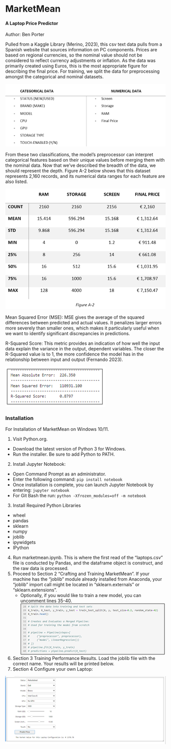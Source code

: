 # MarketMean
#### A Laptop Price Predictor
Author: Ben Porter

Pulled from a Kaggle Library (Merino, 2023), this csv text data pulls from a Spanish website that sources information on PC components. Prices are based on regional currencies, so the nominal value should not be considered to reflect currency adjustments or inflation. As the data was primarily created using Euros, this is the most appropriate figure for describing the final price. For training, we split the data for preprocessing amongst the categorical and nominal datasets.

![](figure_a1.png) 

From these two classifications, the model’s preprocessor can interpret categorical features based on their unique values before merging them with the nominal data. Now that we’ve described the breadth of the data, we should represent the depth. Figure A-2 below shows that this dataset represents 2,160 records, and its numerical data ranges for each feature are also listed.

![](figure_a2.png)

Mean Squared Error (MSE): 
MSE gives the average of the squared differences between predicted and actual values. It penalizes larger errors more severely than smaller ones, which makes it particularly useful when we want to identify significant discrepancies in predictions.

R-Squared Score: 
This metric provides an indication of how well the input data explain the variance in the output, dependent variables. The closer the R-Squared value is to 1, the more confidence the model has in the relationship between input and output (Fernando 2023).

![](figure_d7.png)


### Installation

For Installation of MarketMean on Windows 10/11.
1. Visit Python.org.
  - Download the latest version of Python 3 for Windows.
  - Run the installer. Be sure to add Python to PATH.
2. Install Jupyter Notebook:
  - Open Command Prompt as an administrator.
  - Enter the following command: `pip install notebook`
  - Once installation is complete, you can launch Jupyter Notebook by entering: `jupyter notebook`
  - For Git Bash the run: `python -Xfrozen_modules=off -m notebook`
3. Install Required Python Libraries
  -	wheel
  -	pandas
  -	sklearn
  -	numpy
  -	joblib
  -	ipywidgets
  -	IPython
4. Run marketmean.ipynb. This is where the first read of the “laptops.csv” file is conducted by Pandas, and the dataframe object is construct, and the raw data is processed.
5. Proceed to Section 2 “Crafting and Training MarketMean”. If your machine has the “joblib” module already installed from Anaconda, your “joblib” import call might be located in “sklearn.externals” or “sklearn.extensions”.
 	- Optionally, if you would like to train a new model, you can uncomment lines 35-40.
![](figure_x01.png)
6. Section 3 Training Performance Results. Load the joblib file with the correct name. Your results will be printed below.
7. Section 4 Configure your own Laptop:

![](figure_x02.png)
